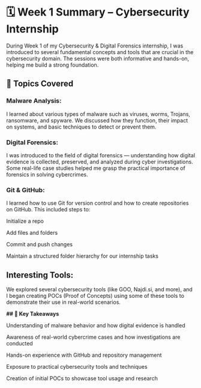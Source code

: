 # **🗓️ Week 1 Summary – Cybersecurity Internship**

During Week 1 of my Cybersecurity & Digital Forensics internship, I was introduced to several fundamental concepts and tools that are crucial in the cybersecurity domain. The sessions were both informative and hands-on, helping me build a strong foundation.

## **🔐 Topics Covered**

### **Malware Analysis:**

I learned about various types of malware such as viruses, worms, Trojans, ransomware, and spyware. We discussed how they function, their impact on systems, and basic techniques to detect or prevent them.

### **Digital Forensics:**

I was introduced to the field of digital forensics — understanding how digital evidence is collected, preserved, and analyzed during cyber investigations. Some real-life case studies helped me grasp the practical importance of forensics in solving cybercrimes.

### **Git & GitHub:**

I learned how to use Git for version control and how to create repositories on GitHub. This included steps to:

Initialize a repo

Add files and folders

Commit and push changes

Maintain a structured folder hierarchy for our internship tasks

## **Interesting Tools:**

We explored several cybersecurity tools (like GOO, Najdi.si, and more), and I began creating POCs (Proof of Concepts) using some of these tools to demonstrate their use in real-world scenarios.

**## 🧠 Key Takeaways**

Understanding of malware behavior and how digital evidence is handled

Awareness of real-world cybercrime cases and how investigations are conducted

Hands-on experience with GitHub and repository management

Exposure to practical cybersecurity tools and techniques

Creation of initial POCs to showcase tool usage and research

